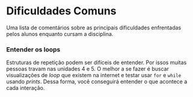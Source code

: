 # Dificuldades Comuns

Uma lista de comentários sobre as principais dificuldades enfrentadas pelos alunos enquanto cursam a disciplina.

### Entender os loops
Estruturas de repetição podem ser difíceis de entender. Por issos muitas pessoas travam nas unidades 4 e 5. O melhor a se fazer é buscar visualizações de *loop* que existem na internet e testar usar `for` e `while` usando *prints*. Dessa forma, você conseguirá entender o que acontece a cada interação.